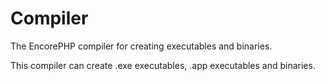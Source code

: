 Compiler
=========

The EncorePHP compiler for creating executables and binaries.

This compiler can create .exe executables, .app executables and binaries.